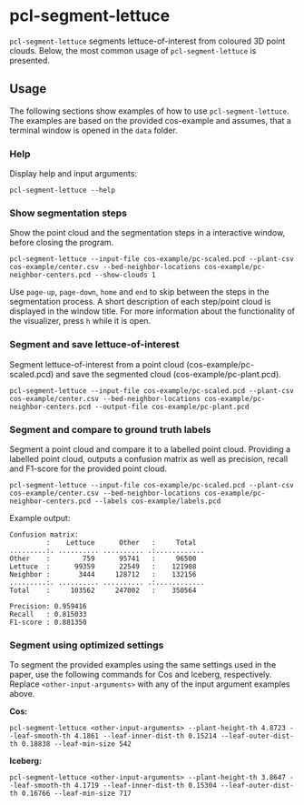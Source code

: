 # pcl-segment-lettuce
`pcl-segment-lettuce` segments lettuce-of-interest from coloured 3D point clouds.
Below, the most common usage of `pcl-segment-lettuce` is presented.

## Usage
The following sections show examples of how to use `pcl-segment-lettuce`. The examples are based on the provided cos-example and assumes, that a terminal window is opened in the `data` folder.

### Help
Display help and input arguments:
```
pcl-segment-lettuce --help
```

### Show segmentation steps
Show the point cloud and the segmentation steps in a interactive window, before closing the program.

```
pcl-segment-lettuce --input-file cos-example/pc-scaled.pcd --plant-csv cos-example/center.csv --bed-neighbor-locations cos-example/pc-neighbor-centers.pcd --show-clouds 1
```

Use `page-up`, `page-down`, `home` and `end` to skip between the steps in the segmentation process.
A short description of each step/point cloud is displayed in the window title.
For more information about the functionality of the visualizer, press `h` while it is open.

### Segment and save lettuce-of-interest
Segment lettuce-of-interest from a point cloud (cos-example/pc-scaled.pcd) and save the segmented cloud (cos-example/pc-plant.pcd).
```
pcl-segment-lettuce --input-file cos-example/pc-scaled.pcd --plant-csv cos-example/center.csv --bed-neighbor-locations cos-example/pc-neighbor-centers.pcd --output-file cos-example/pc-plant.pcd
```

### Segment and compare to ground truth labels
Segment a point cloud and compare it to a labelled point cloud.
Providing a labelled point cloud, outputs a confusion matrix as well as precision, recall and F1-score for the provided point cloud.

```
pcl-segment-lettuce --input-file cos-example/pc-scaled.pcd --plant-csv cos-example/center.csv --bed-neighbor-locations cos-example/pc-neighbor-centers.pcd --labels cos-example/labels.pcd
```

Example output:
```
Confusion matrix:
         :    Lettuce      Other   :     Total 
.........:. .......... .......... .:............
Other    :        759      95741   :     96500 
Lettuce  :      99359      22549   :    121908 
Neighbor :       3444     128712   :    132156 
.........:. .......... .......... .:............
Total    :     103562     247002   :    350564 

Precision: 0.959416
Recall   : 0.815033
F1-score : 0.881350
```

### Segment using optimized settings
To segment the provided examples using the same settings used in the paper, use the following commands for Cos and Iceberg, respectively. Replace `<other-input-arguments>` with any of the input argument examples above.

**Cos:**
```
pcl-segment-lettuce <other-input-arguments> --plant-height-th 4.8723 --leaf-smooth-th 4.1861 --leaf-inner-dist-th 0.15214 --leaf-outer-dist-th 0.18838 --leaf-min-size 542
```

**Iceberg:**
```
pcl-segment-lettuce <other-input-arguments> --plant-height-th 3.8647 --leaf-smooth-th 4.1719 --leaf-inner-dist-th 0.15304 --leaf-outer-dist-th 0.16766 --leaf-min-size 717
```